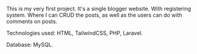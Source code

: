 This is my very first project. It's a single blogger website. With registering system. Where I can CRUD the posts, as well as the users can do with comments on posts.

Technologies used: HTML, TailwindCSS, PHP, Laravel.

Database: MySQL.
